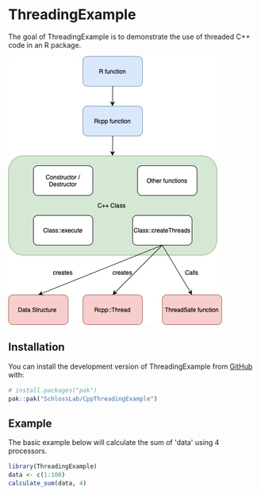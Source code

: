 # ThreadingExample

The goal of ThreadingExample is to demonstrate the use of threaded C++ code in an R package.

![](https://github.com/SchlossLab/CppThreadingExample/blob/main/inst/extdata/Threads.jpg?raw=true)

## Installation

You can install the development version of ThreadingExample from [GitHub](https://github.com/) with:

``` r
# install.packages("pak")
pak::pak("SchlossLab/CppThreadingExample")
```

## Example

The basic example below will calculate the sum of 'data' using 4 processors.

``` r
library(ThreadingExample)
data <- c(1:100)
calculate_sum(data, 4)
```
